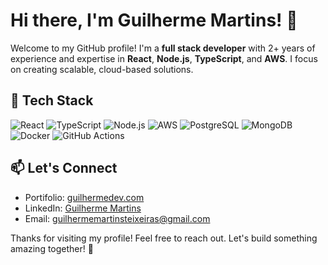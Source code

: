 # Hi there, I'm Guilherme Martins! 👋

Welcome to my GitHub profile! I'm a **full stack developer** with 2+ years of experience and expertise in **React**, **Node.js**, **TypeScript**, and **AWS**. I focus on creating scalable, cloud-based solutions.

## 🔧 Tech Stack

![React](https://img.shields.io/badge/-React-61DAFB?logo=react&logoColor=white&style=flat-square) ![TypeScript](https://img.shields.io/badge/-TypeScript-007ACC?logo=typescript&logoColor=white&style=flat-square) ![Node.js](https://img.shields.io/badge/-Node.js-339933?logo=node.js&logoColor=white&style=flat-square) ![AWS](https://img.shields.io/badge/-AWS-FF9900?logo=amazon-aws&logoColor=white&style=flat-square) ![PostgreSQL](https://img.shields.io/badge/-PostgreSQL-336791?logo=postgresql&logoColor=white&style=flat-square) ![MongoDB](https://img.shields.io/badge/-MongoDB-47A248?logo=mongodb&logoColor=white&style=flat-square) ![Docker](https://img.shields.io/badge/-Docker-2496ED?logo=docker&logoColor=white&style=flat-square) ![GitHub Actions](https://img.shields.io/badge/-GitHub%20Actions-2088FF?logo=github-actions&logoColor=white&style=flat-square)

## 📫 Let's Connect

- Portifolio: [guilhermedev.com](https://guilhermedev.com)
- LinkedIn: [Guilherme Martins](https://www.linkedin.com/in/guilhermemartinsteixeira)
- Email: [guilhermemartinsteixeiras@gmail.com](mailto:guilhermemartinsteixeiras@gmail.com)

Thanks for visiting my profile! Feel free to reach out. Let's build something amazing together! 🚀

